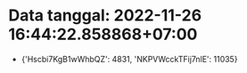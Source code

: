 # Data tanggal: 2022-11-26 16:44:22.858868+07:00

* {'Hscbi7KgB1wWhbQZ': 4831, 'NKPVWcckTFij7nlE': 11035}
